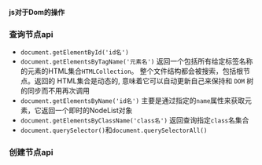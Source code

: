 #### js对于Dom的操作
### 查询节点api

- `document.getElementById('id名')`
- `document.getElementsByTagName('元素名')`  返回一个包括所有给定标签名称的元素的HTML集合`HTMLCollection`。 整个文件结构都会被搜索，包括根节点。返回的 HTML集合是动态的, 意味着它可以自动更新自己来保持和 `DOM` 树的同步而不用再次调用
- `document.getElementsByName('id名')` 主要是通过指定的`name`属性来获取元素，它返回一个即时的NodeList对象
- `document.getElementsByClassName('class名')` 返回查询指定`class`名集合
- `document.querySelector()`和`document.querySelectorAll()` 


### 创建节点api
